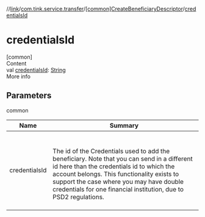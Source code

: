 //[link](../../index.md)/[com.tink.service.transfer](../index.md)/[[common]CreateBeneficiaryDescriptor](index.md)/[credentialsId](credentials-id.md)



# credentialsId  
[common]  
Content  
val [credentialsId](credentials-id.md): [String](https://kotlinlang.org/api/latest/jvm/stdlib/kotlin/-string/index.html)  
More info  


## Parameters  
  
common  
  
|  Name|  Summary| 
|---|---|
| <a name="com.tink.service.transfer/CreateBeneficiaryDescriptor/credentialsId/#/PointingToDeclaration/"></a>credentialsId| <a name="com.tink.service.transfer/CreateBeneficiaryDescriptor/credentialsId/#/PointingToDeclaration/"></a><br><br>The id of the Credentials used to add the beneficiary. Note that you can send in a different id here than the credentials id to which the account belongs. This functionality exists to support the case where you may have double credentials for one financial institution, due to PSD2 regulations.<br><br>
  
  



